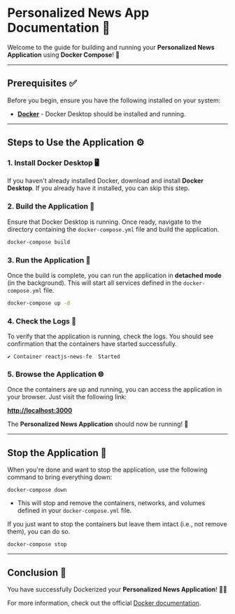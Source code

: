 # **Personalized News App Documentation** 📰

Welcome to the guide for building and running your **Personalized News Application** using **Docker Compose**! 🚀

---

## **Prerequisites** ✅

Before you begin, ensure you have the following installed on your system:

- [**Docker**](https://www.docker.com/get-started) - Docker Desktop should be installed and running.

---

## **Steps to Use the Application** ⚙️

### **1. Install Docker Desktop** 🖥️

If you haven't already installed Docker, download and install **Docker Desktop**. If you already have it installed, you can skip this step.

### **2. Build the Application** 🔨

Ensure that Docker Desktop is running. Once ready, navigate to the directory containing the `docker-compose.yml` file and build the application.

```bash
docker-compose build
```

### **3. Run the Application** 🚀

Once the build is complete, you can run the application in **detached mode** (in the background). This will start all services defined in the `docker-compose.yml` file.

```bash
docker-compose up -d
```

### **4. Check the Logs** 📜

To verify that the application is running, check the logs. You should see confirmation that the containers have started successfully.

```
✔ Container reactjs-news-fe  Started

```

### **5. Browse the Application** 🌐

Once the containers are up and running, you can access the application in your browser. Just visit the following link:

[**http://localhost:3000**](http://localhost:3000)

The **Personalized News Application** should now be running! 🎉

---

## **Stop the Application** 🛑

When you're done and want to stop the application, use the following command to bring everything down:

```
docker-compose down

```

- This will stop and remove the containers, networks, and volumes defined in your `docker-compose.yml` file.

If you just want to stop the containers but leave them intact (i.e., not remove them), you can do so.

```
docker-compose stop
```

---

## **Conclusion** 🎉

You have successfully Dockerized your **Personalized News Application**! 📰🚀

For more information, check out the official [Docker documentation](https://docs.docker.com/).
